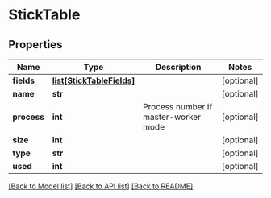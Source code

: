 # StickTable

## Properties
Name | Type | Description | Notes
------------ | ------------- | ------------- | -------------
**fields** | [**list[StickTableFields]**](StickTableFields.md) |  | [optional] 
**name** | **str** |  | [optional] 
**process** | **int** | Process number if master-worker mode | [optional] 
**size** | **int** |  | [optional] 
**type** | **str** |  | [optional] 
**used** | **int** |  | [optional] 

[[Back to Model list]](../README.md#documentation-for-models) [[Back to API list]](../README.md#documentation-for-api-endpoints) [[Back to README]](../README.md)

